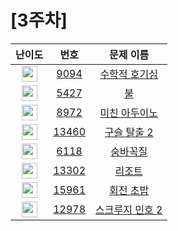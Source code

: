 # [3주차]

|                            난이도                            |                      번호                      |                        문제 이름                         |
| :----------------------------------------------------------: | :--------------------------------------------: | :------------------------------------------------------: |
| <img height="25px" width="25px" src="https://static.solved.ac/tier_small/3.svg"/> |  [9094](https://www.acmicpc.net/problem/9094)  |  [수학적 호기심](https://www.acmicpc.net/problem/9094)   |
| <img height="25px" width="25px" src="https://static.solved.ac/tier_small/12.svg"/> |  [5427](https://www.acmicpc.net/problem/5427)  |        [불](https://www.acmicpc.net/problem/5427)        |
| <img height="25px" width="25px" src="https://static.solved.ac/tier_small/13.svg"/> |  [8972](https://www.acmicpc.net/problem/8972)  |  [미친 아두이노](https://www.acmicpc.net/problem/8972)   |
| <img height="25px" width="25px" src="https://static.solved.ac/tier_small/15.svg"/> | [13460](https://www.acmicpc.net/problem/13460) |   [구슬 탈출 2](https://www.acmicpc.net/problem/13460)   |
| <img height="25px" width="25px" src="https://static.solved.ac/tier_small/10.svg"/> |  [6118](https://www.acmicpc.net/problem/6118)  |     [숨바꼭질](https://www.acmicpc.net/problem/6118)     |
| <img height="25px" width="25px" src="https://static.solved.ac/tier_small/11.svg"/> | [13302](https://www.acmicpc.net/problem/13302) |     [리조트](https://www.acmicpc.net/problem/13302)      |
| <img height="25px" width="25px" src="https://static.solved.ac/tier_small/12.svg"/> | [15961](https://www.acmicpc.net/problem/15961) |    [회전 초밥](https://www.acmicpc.net/problem/15961)    |
| <img height="25px" width="25px" src="https://static.solved.ac/tier_small/13.svg"/> | [12978](https://www.acmicpc.net/problem/12978) | [스크루지 민호 2](https://www.acmicpc.net/problem/12978) |